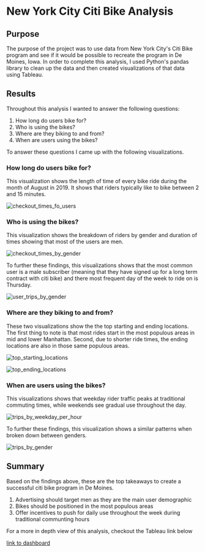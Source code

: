 # New York City Citi Bike Analysis

## Purpose

The purpose of the project was to use data from New York City's Citi Bike program and see if it would be possible to recreate the program in De Moines, Iowa.
In order to complete this analysis, I used Python's pandas library to clean up the data and then created visualizations of that data using Tableau. 

## Results

Throughout this analysis I wanted to answer the following questions:

1. How long do users bike for?
2. Who is using the bikes?
3. Where are they biking to and from?
4. When are users using the bikes?

To answer these questions I came up with the following visualizations.

### How long do users bike for?

This visualization shows the length of time of every bike ride during the month of August in 2019. It shows that riders typically like to bike between 2 and 15 minutes.

![checkout_times_fo_users]("")

### Who is using the bikes?

This visualization shows the breakdown of riders by gender and duration of times showing that most of the users are men.

![checkout_times_by_gender]("")

To further these findings, this visualizations shows that the most common user is a male subscriber (meaning that they have signed up for a long term contract with citi bike) and
there most frequent day of the week to ride on is Thursday.

![user_trips_by_gender]("")

### Where are they biking to and from?

These two visualizations show the the top starting and ending locations. The first thing to note is that most rides start in the most populous areas in mid and lower Manhattan. Second, due to shorter ride times, the ending locations are also in those same populous areas.

![top_starting_locations]("")

![top_ending_locations]("")

### When are users using the bikes?

This visualizations shows that weekday rider traffic peaks at traditional commuting times, while weekends see gradual use throughout the day.

![trips_by_weekday_per_hour]("")

To further these findings, this visualization shows a similar patterns when broken down between genders.

![trips_by_gender]("")

## Summary

Based on the findings above, these are the top takeaways to create a successful citi bike program in De Moines.

1. Advertising should target men as they are the main user demographic
2. Bikes should be positioned in the most populous areas
3. Offer incentives to push for daily use throughout the week during traditional communting hours

For a more in depth view of this analysis, checkout the Tableau link below

[link to dashboard](https://public.tableau.com/profile/riley4086#!/vizhome/NYCCitiBikeAnalysis_16031262141460/NYCCitiBikeAnalysis?publish=yes)